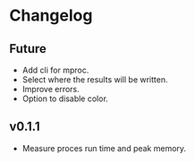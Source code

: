# Changelog

## Future
- Add cli for mproc.
- Select where the results will be written.
- Improve errors.
- Option to disable color.

## v0.1.1
- Measure proces run time and peak memory.
